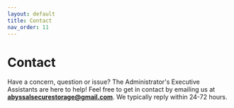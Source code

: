 ```yaml
---
layout: default
title: Contact
nav_order: 11
---
```


# Contact
Have a concern, question or issue? The Administrator's Executive Assistants are here to help! Feel free to get in contact by emailing us at **abyssalsecurestorage@gmail.com**. We typically reply within 24-72 hours.

